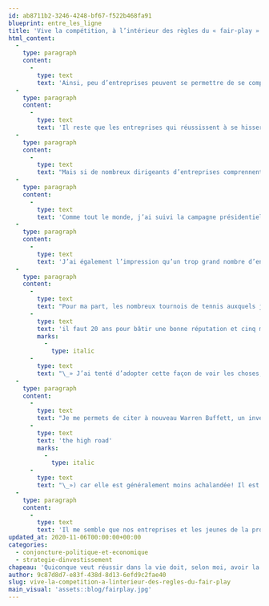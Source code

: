 ```yaml
---
id: ab8711b2-3246-4248-bf67-f522b468fa91
blueprint: entre_les_ligne
title: 'Vive la compétition, à l’intérieur des règles du « fair-play »'
html_content:
  -
    type: paragraph
    content:
      -
        type: text
        text: 'Ainsi, peu d’entreprises peuvent se permettre de se comparer uniquement à leurs concurrents locaux. Tôt ou tard, si elles ne le font pas déjà, elles risquent de faire face à une concurrence internationale et de se casser les dents. Pour réussir à long terme, il faut viser le niveau national, voire international. Voilà la réalité d’aujourd’hui dans un nombre croissant de domaines.'
  -
    type: paragraph
    content:
      -
        type: text
        text: 'Il reste que les entreprises qui réussissent à se hisser au niveau national ou international voient s’ouvrir un marché au potentiel énorme devant elles. Si la côte est dure à monter, le potentiel sera d’autant plus grand pour celles qui réussiront. C’est la même chose pour un étudiant ou une joueuse de tennis.'
  -
    type: paragraph
    content:
      -
        type: text
        text: "Mais si de nombreux dirigeants d’entreprises comprennent très bien le concept de la concurrence, plusieurs d’entre eux ne savent pas nécessairement faire concurrence à l’intérieur des règles du «\_fair-play\_»."
  -
    type: paragraph
    content:
      -
        type: text
        text: 'Comme tout le monde, j’ai suivi la campagne présidentielle américaine. S’il est une arène où la concurrence est féroce, c’est bien celle de telles élections. Il me semble toutefois que cette campagne, de même que les précédentes, montre l’aspect le moins reluisant d’une compétition – un match où les règles de la bienséance et du fair-play sont sans cesse bafouées. Les candidats présidentiels peuvent se permettre de dire à peu près n’importe quoi si ça peut les faire avancer dans les sondages et gagner l’élection. Personne ne se gêne pour lancer des attaques personnelles contre l’autre candidat ou son parti. Si de telles pratiques peuvent faire gagner une élection, je me demande franchement si elles servent bien la démocratie à long terme.'
  -
    type: paragraph
    content:
      -
        type: text
        text: 'J’ai également l’impression qu’un trop grand nombre d’entreprises dépassent les bornes du fair-play au nom de la concurrence, des gains de parts de marché et de la croissance des bénéfices. Par exemple, les allégations de pratiques anticoncurrentielles de la part des grandes sociétés technologiques américaines par divers gouvernements occidentaux me portent à me questionner quant au fair-play de ces organisations. Et que dire des entreprises qui profitent du fait que leur titre est boudé des investisseurs pour privatiser?'
  -
    type: paragraph
    content:
      -
        type: text
        text: "Pour ma part, les nombreux tournois de tennis auxquels j’ai participé au cours des quelque quarante dernières années ont fait de moi un féroce compétiteur. Je déteste perdre et je fais tout pour gagner chaque fois que je mets les pieds sur un court de tennis pour jouer un match. En même temps, j’ai développé un trop grand respect envers le sport du tennis pour me livrer à des pratiques malhonnêtes comme «\_voler\_» des balles ou déranger sciemment mon adversaire. Je vous assure qu’il y a pourtant bien des concurrents qui se livrent à de telles pratiques. Mon expérience m’a démontré à maintes reprises que des gestes peu éthiques peuvent faire gagner des matchs, mais qu’ils font plus de tort de que de bien à long terme. Dans le monde du tennis comme dans tous les domaines, les gens dépourvus d’éthique se bâtissent vite une mauvaise réputation qui les suivra très longtemps. Comme l’a souvent dit Warren Buffett, «\_"
      -
        type: text
        text: 'il faut 20 ans pour bâtir une bonne réputation et cinq minutes pour la détruire.'
        marks:
          -
            type: italic
      -
        type: text
        text: "\_» J’ai tenté d’adopter cette façon de voir les choses, tant sur le court que dans le monde de l’investissement."
  -
    type: paragraph
    content:
      -
        type: text
        text: "Je me permets de citer à nouveau Warren Buffett, un investisseur et dirigeant doté d’une réputation sans tache qui a souvent répété que, en affaires, il était préférable d’emprunter la voie éthique («\_"
      -
        type: text
        text: 'the high road'
        marks:
          -
            type: italic
      -
        type: text
        text: "\_») car elle est généralement moins achalandée! Il est l’une des rares personnes qui répètent que des agissements honnêtes et éthiques sont ceux qui payent le mieux à long terme car ils permettent de se distancier de la plupart de ses concurrents."
  -
    type: paragraph
    content:
      -
        type: text
        text: 'Il me semble que nos entreprises et les jeunes de la prochaine génération devraient suivre ce conseil. Évidemment, en tant qu’investisseur, je veux investir dans des entreprises dont les dirigeants sont très compétitifs et dont les objectifs à long terme sont très ambitieux. Mais en même temps, je veux m’assurer qu’ils prendront toujours la voie éthique. Pour moi, le dirigeant idéal est à la fois un grand compétiteur et une personne dotée d’une éthique à toute épreuve.'
updated_at: 2020-11-06T00:00:00+00:00
categories:
  - conjoncture-politique-et-economique
  - strategie-dinvestissement
chapeau: 'Quiconque veut réussir dans la vie doit, selon moi, avoir la fibre d’un vrai compétiteur. Aussi bien pour l’étudiant sur les bancs d’école, la joueuse de tennis qui participe à des tournois provinciaux, l’employé d’une entreprise qui vise à avancer dans sa carrière, le niveau de concurrence est sans cesse plus élevé. Je dirais même qu’il ne fera qu’augmenter au cours des prochaines années. Il est devenu cliché de le dire, mais la planète est un village et la concurrence est devenue globale dans presque tous les domaines d’activité.'
author: 9c87d8d7-e83f-438d-8d13-6efd9c2fae40
slug: vive-la-competition-a-linterieur-des-regles-du-fair-play
main_visual: 'assets::blog/fairplay.jpg'
---
```

